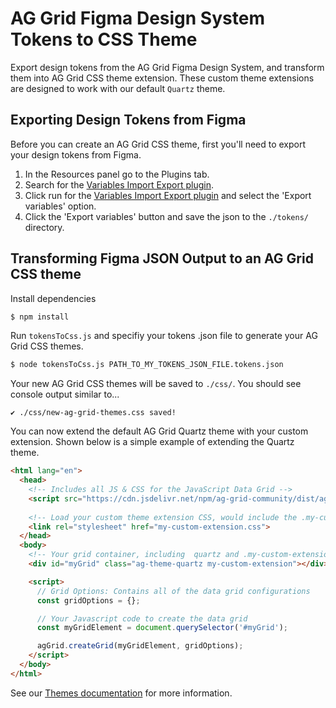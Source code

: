 # AG Grid Figma Design System Tokens to CSS Theme

Export design tokens from the AG Grid Figma Design System, and transform them into AG Grid CSS theme extension. These custom theme extensions are designed to work with our default `Quartz` theme. 


## Exporting Design Tokens from Figma

Before you can create an AG Grid CSS theme, first you'll need to export your design tokens from Figma.

1. In the Resources panel go to the Plugins tab. 
2. Search for the [Variables Import Export plugin](https://www.figma.com/community/plugin/1254848311152928301).
3. Click run for the [Variables Import Export plugin](https://www.figma.com/community/plugin/1254848311152928301) and select the 'Export variables' option. 
4. Click the 'Export variables' button and save the json to the `./tokens/` directory.


## Transforming Figma JSON Output to an AG Grid CSS theme 

Install dependencies

```sh
$ npm install
```

Run `tokensToCss.js` and specifiy your tokens .json file to generate your AG Grid CSS themes.

```sh
$ node tokensToCss.js PATH_TO_MY_TOKENS_JSON_FILE.tokens.json
```


Your new AG Grid CSS themes will be saved to `./css/`. You should see console output similar to... 

```
✔︎ ./css/new-ag-grid-themes.css saved!
```

You can now extend the default AG Grid Quartz theme with your custom extension. Shown below is a simple example of extending the Quartz theme. 

```html
<html lang="en">
  <head>
    <!-- Includes all JS & CSS for the JavaScript Data Grid -->
    <script src="https://cdn.jsdelivr.net/npm/ag-grid-community/dist/ag-grid-community.min.js"></script>
    
    <!-- Load your custom theme extension CSS, would include the .my-custom-extension class -->
    <link rel="stylesheet" href="my-custom-extension.css">
  </head>
  <body>
    <!-- Your grid container, including  quartz and .my-custom-extension classes -->
    <div id="myGrid" class="ag-theme-quartz my-custom-extension"></div>

    <script>
      // Grid Options: Contains all of the data grid configurations
      const gridOptions = {};

      // Your Javascript code to create the data grid
      const myGridElement = document.querySelector('#myGrid');

      agGrid.createGrid(myGridElement, gridOptions);
    </script>
  </body>
</html>
```

See our [Themes documentation](https://ag-grid.com/javascript-data-grid/themes/) for more information. 
